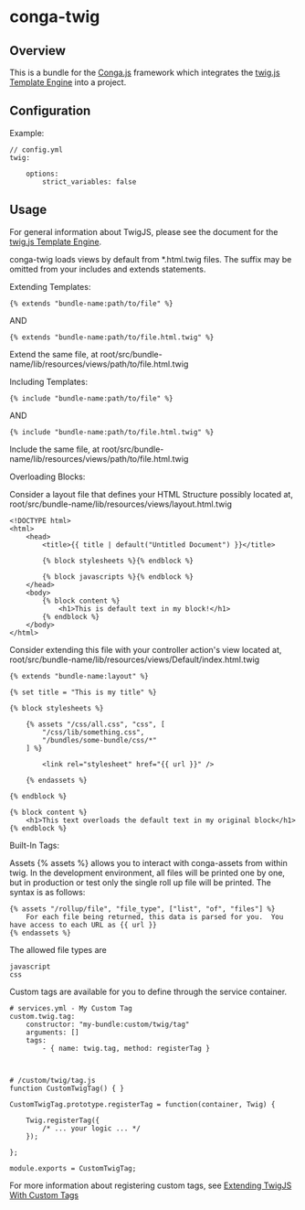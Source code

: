 conga-twig
==========

Overview
--------

This is a bundle for the [Conga.js](https://github.com/congajs/conga) framework which 
integrates the [twig.js Template Engine](https://github.com/justjohn/twig.js) into a project.

Configuration
-------------

Example:

    // config.yml
    twig:

        options:
        	strict_variables: false

Usage
-----

For general information about TwigJS, please see the document for the [twig.js Template Engine](https://github.com/justjohn/twig.js).

conga-twig loads views by default from *.html.twig files.  The suffix may be omitted from your includes and extends statements.

Extending Templates:

	{% extends "bundle-name:path/to/file" %}

AND

	{% extends "bundle-name:path/to/file.html.twig" %}

Extend the same file, at root/src/bundle-name/lib/resources/views/path/to/file.html.twig

Including Templates:

	{% include "bundle-name:path/to/file" %}

AND

	{% include "bundle-name:path/to/file.html.twig" %}

Include the same file, at root/src/bundle-name/lib/resources/views/path/to/file.html.twig

Overloading Blocks:

Consider a layout file that defines your HTML Structure possibly located at, root/src/bundle-name/lib/resources/views/layout.html.twig

	<!DOCTYPE html>
	<html>
		<head>
			<title>{{ title | default("Untitled Document") }}</title>

			{% block stylesheets %}{% endblock %}

			{% block javascripts %}{% endblock %}
		</head>
		<body>
			{% block content %}
				<h1>This is default text in my block!</h1>
			{% endblock %}
		</body>
	</html>

Consider extending this file with your controller action's view located at, root/src/bundle-name/lib/resources/views/Default/index.html.twig

	{% extends "bundle-name:layout" %}

	{% set title = "This is my title" %}

	{% block stylesheets %}

		{% assets "/css/all.css", "css", [
			"/css/lib/something.css",
			"/bundles/some-bundle/css/*"
		] %}

			<link rel="stylesheet" href="{{ url }}" />

		{% endassets %}

	{% endblock %}

	{% block content %}
		<h1>This text overloads the default text in my original block</h1>
	{% endblock %}

Built-In Tags:

Assets {% assets %} allows you to interact with conga-assets from within twig.  In the development environment, all files will be printed one by one, but in production or test only the single roll up file will be printed.  The syntax is as follows:

	{% assets "/rollup/file", "file_type", ["list", "of", "files"] %}
		For each file being returned, this data is parsed for you.  You have access to each URL as {{ url }}
	{% endassets %}

The allowed file types are

	javascript
	css

Custom tags are available for you to define through the service container.

    # services.yml - My Custom Tag
    custom.twig.tag:
        constructor: "my-bundle:custom/twig/tag"
        arguments: []
        tags:
            - { name: twig.tag, method: registerTag }



	# /custom/twig/tag.js
	function CustomTwigTag() { }

	CustomTwigTag.prototype.registerTag = function(container, Twig) {

		Twig.registerTag({
			/* ... your logic ... */
		});

	};

	module.exports = CustomTwigTag;

For more information about registering custom tags, see [Extending TwigJS With Custom Tags](https://github.com/justjohn/twig.js/wiki/Extending-twig.js-With-Custom-Tags)
